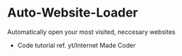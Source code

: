 # Auto-Website-Loader
 Automatically open your most visited, neccesary websites
 - Code tutorial ref. yt/Internet Made Coder
